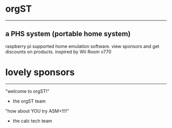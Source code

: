 # orgST
-- -- -- --
a PHS system (portable home system)
-
raspberry pi supported home emulation software.
view sponsors and get discounts on products.
inspired by Wii Room v770

# lovely sponsors
-- -- -- -- -- -- --

"welcome to orgST!"
- the orgST team

"how about YOU try ASM+!!!!"
- the calc tech team

